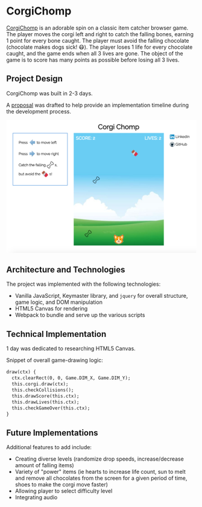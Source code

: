 # CorgiChomp

[CorgiChomp](https://joycechau.github.io/CorgiChomp/) is an adorable spin on a classic item catcher browser game.  The player moves the corgi left and right to catch the falling bones, earning 1 point for every bone caught.  The player must avoid the falling chocolate (chocolate makes dogs sick! :mask:).  The player loses 1 life for every chocolate caught, and the game ends when all 3 lives are gone.  The object of the game is to score has many points as possible before losing all 3 lives.  

## Project Design

CorgiChomp was built in 2-3 days.  

A [proposal](https://github.com/joycechau/CorgiChomp/blob/master/docs/js-proposal.md) was drafted to help provide an implementation timeline during the development process.

![alt text](./assets/corgi_chomp.png)

## Architecture and Technologies

The project was implemented with the following technologies:

* Vanilla JavaScript, Keymaster library, and ``` jquery ``` for overall structure, game logic, and DOM manipulation  
* HTML5 Canvas for rendering
* Webpack to bundle and serve up the various scripts

## Technical Implementation

1 day was dedicated to researching HTML5 Canvas.  

Snippet of overall game-drawing logic:

```
draw(ctx) {
  ctx.clearRect(0, 0, Game.DIM_X, Game.DIM_Y);
  this.corgi.draw(ctx);
  this.checkCollisions();
  this.drawScore(this.ctx);
  this.drawLives(this.ctx);
  this.checkGameOver(this.ctx);
}
```

## Future Implementations

Additional features to add include:
* Creating diverse levels (randomize drop speeds, increase/decrease amount of falling items)
* Variety of "power" items (ie hearts to increase life count, sun to melt and remove all chocolates from the screen for a given period of time, shoes to make the corgi move faster)
* Allowing player to select difficulty level
* Integrating audio
